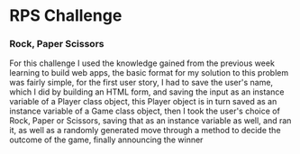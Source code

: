 # RPS Challenge

### Rock, Paper Scissors

For this challenge I used the knowledge gained from the previous week learning to build web apps, the basic format for my solution to this problem was fairly simple, for the first user story, I had to save the user's name, which I did by building an HTML form, and saving the input as an instance variable of a Player class object, this Player object is in turn saved as an instance variable of a Game class object, then I took the user's choice of Rock, Paper or Scissors, saving that as an instance variable as well, and ran it, as well as a randomly generated move through a method to decide the outcome of the game, finally announcing the winner
